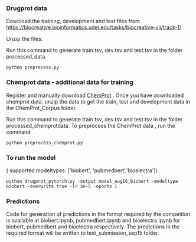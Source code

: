
### Drugprot data 

Download the training, development and test files from https://biocreative.bioinformatics.udel.edu/tasks/biocreative-vii/track-1/

Unzip the files.

Run this command to generate train.tsv, dev.tsv and test.tsv in the folder processed_data.

```
python preprocess.py

```
### Chemprot data - additional data for training 
Register and manually download [ChemProt](https://biocreative.bioinformatics.udel.edu/news/corpora/) . Once you have downloaded chemprot data, unzip the data to get the train, test and development data in the ChemProt_Corpus folder. 

Run this command to generate train.tsv, dev.tsv and test.tsv in the folder processed_chemprotdata.
To preprocess the ChemProt data , run the command 
```
python preprocess_chemprot.py

```

### To run the model 

( supported modeltypes: ['biobert', 'pubmedbert','bioelectra'])
```
python drugprot_pytorch.py -output model_aug16_biobert -modeltype biobert -overwrite true -lr 3e-5 -epochs 1 

```

### Predictions
Code for generation of predictions in the format required by the competiton is available at biobert.ipynb, pubmedbert.ipynb and bioelectra.ipynb for biobert, pubmedbert and bioelectra respectively. The predictions in the required format will be written to test_submission_sep15 folder. 



